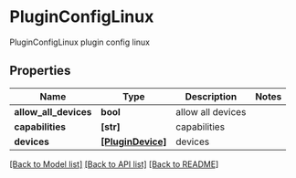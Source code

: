 # PluginConfigLinux

PluginConfigLinux plugin config linux

## Properties
Name | Type | Description | Notes
------------ | ------------- | ------------- | -------------
**allow_all_devices** | **bool** | allow all devices | 
**capabilities** | **[str]** | capabilities | 
**devices** | [**[PluginDevice]**](PluginDevice.md) | devices | 

[[Back to Model list]](../README.md#documentation-for-models) [[Back to API list]](../README.md#documentation-for-api-endpoints) [[Back to README]](../README.md)


